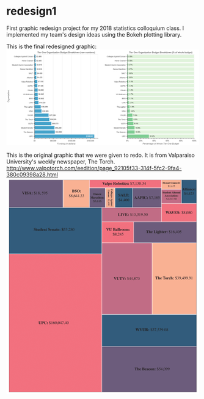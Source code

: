 # redesign1
First graphic redesign project for my 2018 statistics colloquium class.
I implemented my team's design ideas using the Bokeh plotting library.

This is the final redesigned graphic:
![alt text](graphics/final_redesign.png "The redesigned graphic")

This is the original graphic that we were given to redo. It is from Valparaiso University's weekly newspaper, The Torch.
http://www.valpotorch.com/eedition/page_92105f33-314f-5fc2-9fa4-380c09398a28.html
![alt text](graphics/original.png "The original graphic")
